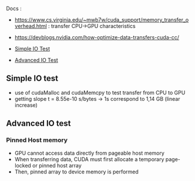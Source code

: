 <!-- CUDA 16/05 -->

Docs :
* https://www.cs.virginia.edu/~mwb7w/cuda_support/memory_transfer_overhead.html : transfer CPU->GPU characteristics
* https://devblogs.nvidia.com/how-optimize-data-transfers-cuda-cc/

* [Simple IO Test](#simple-io-test)
* [Advanced IO Test](#advanced-io-test)

## Simple IO test

* use of cudaMalloc and cudaMemcpy to test transfer from CPU to GPU
* getting slope t = 8.55e-10 s/bytes -> 1s correspond to  1,14 GB (linear increase)

## Advanced IO test

### Pinned Host memory

* GPU cannot access data directly from pageable host memory
* When transferring data, CUDA must first allocate a temporary page-locked or pinned host array
* Then, pinned array to device memory is performed
